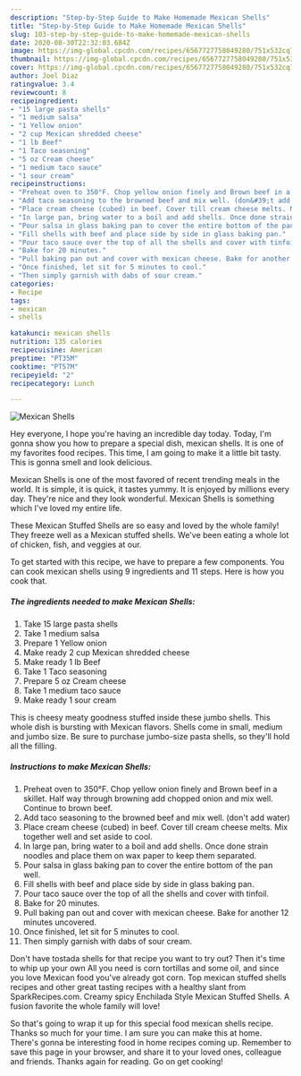 ```yaml
---
description: "Step-by-Step Guide to Make Homemade Mexican Shells"
title: "Step-by-Step Guide to Make Homemade Mexican Shells"
slug: 103-step-by-step-guide-to-make-homemade-mexican-shells
date: 2020-08-30T22:32:03.684Z
image: https://img-global.cpcdn.com/recipes/6567727758049280/751x532cq70/mexican-shells-recipe-main-photo.jpg
thumbnail: https://img-global.cpcdn.com/recipes/6567727758049280/751x532cq70/mexican-shells-recipe-main-photo.jpg
cover: https://img-global.cpcdn.com/recipes/6567727758049280/751x532cq70/mexican-shells-recipe-main-photo.jpg
author: Joel Diaz
ratingvalue: 3.4
reviewcount: 8
recipeingredient:
- "15 large pasta shells"
- "1 medium salsa"
- "1 Yellow onion"
- "2 cup Mexican shredded cheese"
- "1 lb Beef"
- "1 Taco seasoning"
- "5 oz Cream cheese"
- "1 medium taco sauce"
- "1 sour cream"
recipeinstructions:
- "Preheat oven to 350°F. Chop yellow onion finely and Brown beef in a skillet. Half way through browning add chopped onion and mix well. Continue to brown beef."
- "Add taco seasoning to the browned beef and mix well. (don&#39;t add water)"
- "Place cream cheese (cubed) in beef. Cover till cream cheese melts. Mix together well and set aside to cool."
- "In large pan, bring water to a boil and add shells. Once done strain noodles and place them on wax paper to keep them separated."
- "Pour salsa in glass baking pan to cover the entire bottom of the pan well."
- "Fill shells with beef and place side by side in glass baking pan."
- "Pour taco sauce over the top of all the shells and cover with tinfoil."
- "Bake for 20 minutes."
- "Pull baking pan out and cover with mexican cheese. Bake for another 12 minutes uncovered."
- "Once finished, let sit for 5 minutes to cool."
- "Then simply garnish with dabs of sour cream."
categories:
- Recipe
tags:
- mexican
- shells

katakunci: mexican shells 
nutrition: 135 calories
recipecuisine: American
preptime: "PT35M"
cooktime: "PT57M"
recipeyield: "2"
recipecategory: Lunch

---
```



![Mexican Shells](https://img-global.cpcdn.com/recipes/6567727758049280/751x532cq70/mexican-shells-recipe-main-photo.jpg)

Hey everyone, I hope you're having an incredible day today. Today, I'm gonna show you how to prepare a special dish, mexican shells. It is one of my favorites food recipes. This time, I am going to make it a little bit tasty. This is gonna smell and look delicious.

Mexican Shells is one of the most favored of recent trending meals in the world. It is simple, it is quick, it tastes yummy. It is enjoyed by millions every day. They're nice and they look wonderful. Mexican Shells is something which I've loved my entire life.

These Mexican Stuffed Shells are so easy and loved by the whole family! They freeze well as a Mexican stuffed shells. We&#39;ve been eating a whole lot of chicken, fish, and veggies at our.


To get started with this recipe, we have to prepare a few components. You can cook mexican shells using 9 ingredients and 11 steps. Here is how you cook that.

<!--inarticleads1-->

##### The ingredients needed to make Mexican Shells:

1. Take 15 large pasta shells
1. Take 1 medium salsa
1. Prepare 1 Yellow onion
1. Make ready 2 cup Mexican shredded cheese
1. Make ready 1 lb Beef
1. Take 1 Taco seasoning
1. Prepare 5 oz Cream cheese
1. Take 1 medium taco sauce
1. Make ready 1 sour cream


This is cheesy meaty goodness stuffed inside these jumbo shells. This whole dish is bursting with Mexican flavors. Shells come in small, medium and jumbo size. Be sure to purchase jumbo-size pasta shells, so they&#39;ll hold all the filling. 

<!--inarticleads2-->

##### Instructions to make Mexican Shells:

1. Preheat oven to 350°F. Chop yellow onion finely and Brown beef in a skillet. Half way through browning add chopped onion and mix well. Continue to brown beef.
1. Add taco seasoning to the browned beef and mix well. (don&#39;t add water)
1. Place cream cheese (cubed) in beef. Cover till cream cheese melts. Mix together well and set aside to cool.
1. In large pan, bring water to a boil and add shells. Once done strain noodles and place them on wax paper to keep them separated.
1. Pour salsa in glass baking pan to cover the entire bottom of the pan well.
1. Fill shells with beef and place side by side in glass baking pan.
1. Pour taco sauce over the top of all the shells and cover with tinfoil.
1. Bake for 20 minutes.
1. Pull baking pan out and cover with mexican cheese. Bake for another 12 minutes uncovered.
1. Once finished, let sit for 5 minutes to cool.
1. Then simply garnish with dabs of sour cream.


Don&#39;t have tostada shells for that recipe you want to try out? Then it&#39;s time to whip up your own All you need is corn tortillas and some oil, and since you love Mexican food you&#39;ve already got corn. Top mexican stuffed shells recipes and other great tasting recipes with a healthy slant from SparkRecipes.com. Creamy spicy Enchilada Style Mexican Stuffed Shells. A fusion favorite the whole family will love! 

So that's going to wrap it up for this special food mexican shells recipe. Thanks so much for your time. I am sure you can make this at home. There's gonna be interesting food in home recipes coming up. Remember to save this page in your browser, and share it to your loved ones, colleague and friends. Thanks again for reading. Go on get cooking!
